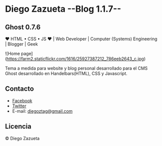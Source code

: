 ﻿

# Diego Zazueta --Blog 1.1.7--

## Ghost 0.7.6

❤ HTML • CSS • JS ❤ |  Web Developer | Computer (Systems) Engineering |  Blogger | Geek

![Home page] (https://farm2.staticflickr.com/1616/25927387212_786eeb2643_c.jpg)

Tema a medida para website y blog personal desarrollado para  el CMS Ghost desarrollado en Handelbars(HTML), CSS y Javascript.


## Contacto
* [Facebook](https://www.facebook.com/diegoztag)
* [Twitter](https://twitter.com/diegoztag)
* E-mail: diegoztag@gmail.com

## Licencia
© Diego Zazueta
